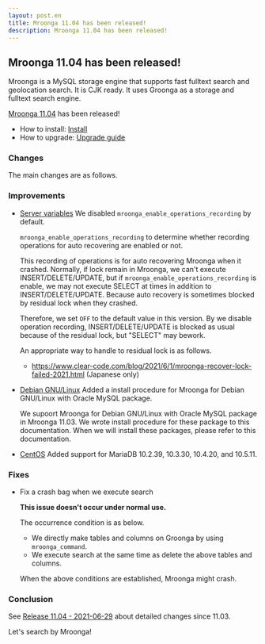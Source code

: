 ```yaml
---
layout: post.en
title: Mroonga 11.04 has been released!
description: Mroonga 11.04 has been released!
---
```


## Mroonga 11.04 has been released!

Mroonga is a MySQL storage engine that supports fast fulltext search
and geolocation search. It is CJK ready. It uses Groonga as a storage
and fulltext search engine.

[Mroonga 11.04](/docs/news.html#release-11-04) has been released!

* How to install: [Install](/docs/install.html)
* How to upgrade: [Upgrade guide](/docs/upgrade.html)

### Changes

The main changes are as follows.

### Improvements

* [Server variables](/docs/reference/server_variables.html) We disabled ``mroonga_enable_operations_recording`` by default.

  ``mroonga_enable_operations_recording`` to determine whether recording operations for auto recovering are enabled or not. 

  This recording of operations is for auto recovering Mroonga when it crashed.
  Normally, if lock remain in Mroonga, we can't execute INSERT/DELETE/UPDATE,
  but if ``mroonga_enable_operations_recording`` is enable, we may not execute
  SELECT at times in addition to INSERT/DELETE/UPDATE.
  Because auto recovery is sometimes blocked by residual lock when they crashed.

  Therefore, we set ``OFF`` to the default value in this version.
  By we disable operation recording, INSERT/DELETE/UPDATE is blocked as usual
  because of the residual lock, but "SELECT" may bework.

  An appropriate way to handle to residual lock is as follows.

    * https://www.clear-code.com/blog/2021/6/1/mroonga-recover-lock-failed-2021.html
      (Japanese only)

* [Debian GNU/Linux](/docs/install/debian.html) Added a install procedure for Mroonga for Debian GNU/Linux with Oracle MySQL package.

  We supoort Mroonga for Debian GNU/Linux with Oracle MySQL package in Mroonga 11.03.
  We wrote install procedure for these package to this documentation.
  When we will install these packages, please refer to this documentation.

* [CentOS](/docs/install/centos.html)  Added support for MariaDB 10.2.39, 10.3.30, 10.4.20, and 10.5.11.

### Fixes

* Fix a crash bag when we execute search

  **This issue doesn't occur under normal use.**

  The occurrence condition is as below.

    * We directly make tables and columns on Groonga by using ``mroonga_command``.
    * We execute search at the same time as delete the above tables and columns.

  When the above conditions are established, Mroonga might crash.

### Conclusion

See [Release 11.04 - 2021-06-29](/docs/news.html#release-11-04) about detailed changes since 11.03.

Let's search by Mroonga!
